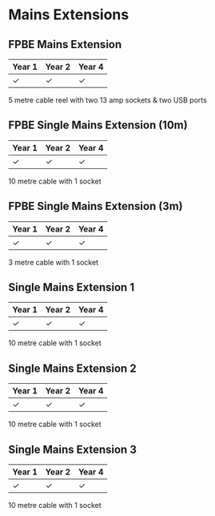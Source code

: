 # Mains Extensions

## FPBE Mains Extension

Year 1|Year 2|Year 4
---|---|---
&#10003;|&#10003;|&#10003;

5 metre cable reel with two 13 amp sockets & two USB ports

## FPBE Single Mains Extension (10m)

Year 1|Year 2|Year 4
---|---|---
&#10003;|&#10003;|&#10003;

10 metre cable with 1 socket

## FPBE Single Mains Extension (3m)

Year 1|Year 2|Year 4
---|---|---
&#10003;|&#10003;|&#10003;

3 metre cable with 1 socket

## Single Mains Extension 1

Year 1|Year 2|Year 4
---|---|---
&#10003;|&#10003;|&#10003;

10 metre cable with 1 socket

## Single Mains Extension 2

Year 1|Year 2|Year 4
---|---|---
&#10003;|&#10003;|&#10003;

10 metre cable with 1 socket

## Single Mains Extension 3

Year 1|Year 2|Year 4
---|---|---
&#10003;|&#10003;|&#10003;

10 metre cable with 1 socket

